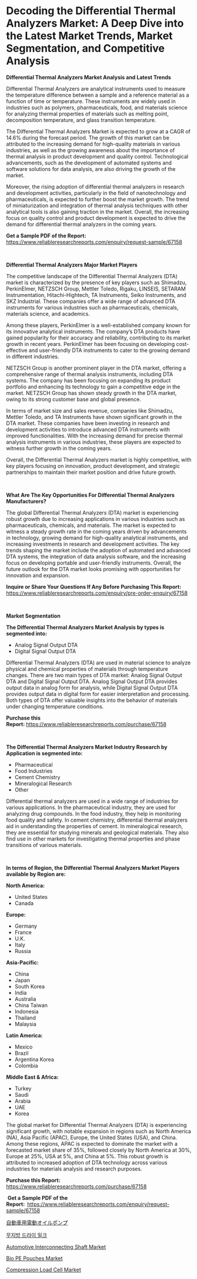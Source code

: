 <p><h1>Decoding the Differential Thermal Analyzers Market: A Deep Dive into the Latest Market Trends, Market Segmentation, and Competitive Analysis</h1></p><p><strong>Differential Thermal Analyzers Market Analysis and Latest Trends</strong></p>
<p><p>Differential Thermal Analyzers are analytical instruments used to measure the temperature difference between a sample and a reference material as a function of time or temperature. These instruments are widely used in industries such as polymers, pharmaceuticals, food, and materials science for analyzing thermal properties of materials such as melting point, decomposition temperature, and glass transition temperature.</p><p>The Differential Thermal Analyzers Market is expected to grow at a CAGR of 14.6% during the forecast period. The growth of this market can be attributed to the increasing demand for high-quality materials in various industries, as well as the growing awareness about the importance of thermal analysis in product development and quality control. Technological advancements, such as the development of automated systems and software solutions for data analysis, are also driving the growth of the market.</p><p>Moreover, the rising adoption of differential thermal analyzers in research and development activities, particularly in the field of nanotechnology and pharmaceuticals, is expected to further boost the market growth. The trend of miniaturization and integration of thermal analysis techniques with other analytical tools is also gaining traction in the market. Overall, the increasing focus on quality control and product development is expected to drive the demand for differential thermal analyzers in the coming years.</p></p>
<p><strong>Get a Sample PDF of the Report:&nbsp;</strong> <a href="https://www.reliableresearchreports.com/enquiry/request-sample/67158">https://www.reliableresearchreports.com/enquiry/request-sample/67158</a></p>
<p>&nbsp;</p>
<p><strong>Differential Thermal Analyzers Major Market Players</strong></p>
<p><p>The competitive landscape of the Differential Thermal Analyzers (DTA) market is characterized by the presence of key players such as Shimadzu, PerkinElmer, NETZSCH Group, Mettler Toledo, Rigaku, LINSEIS, SETARAM Instrumentation, Hitachi-Hightech, TA Instruments, Seiko Instruments, and SKZ Industrial. These companies offer a wide range of advanced DTA instruments for various industries such as pharmaceuticals, chemicals, materials science, and academics.</p><p>Among these players, PerkinElmer is a well-established company known for its innovative analytical instruments. The company’s DTA products have gained popularity for their accuracy and reliability, contributing to its market growth in recent years. PerkinElmer has been focusing on developing cost-effective and user-friendly DTA instruments to cater to the growing demand in different industries.</p><p>NETZSCH Group is another prominent player in the DTA market, offering a comprehensive range of thermal analysis instruments, including DTA systems. The company has been focusing on expanding its product portfolio and enhancing its technology to gain a competitive edge in the market. NETZSCH Group has shown steady growth in the DTA market, owing to its strong customer base and global presence.</p><p>In terms of market size and sales revenue, companies like Shimadzu, Mettler Toledo, and TA Instruments have shown significant growth in the DTA market. These companies have been investing in research and development activities to introduce advanced DTA instruments with improved functionalities. With the increasing demand for precise thermal analysis instruments in various industries, these players are expected to witness further growth in the coming years.</p><p>Overall, the Differential Thermal Analyzers market is highly competitive, with key players focusing on innovation, product development, and strategic partnerships to maintain their market position and drive future growth.</p></p>
<p>&nbsp;</p>
<p><strong>What Are The Key Opportunities For Differential Thermal Analyzers Manufacturers?</strong></p>
<p><p>The global Differential Thermal Analyzers (DTA) market is experiencing robust growth due to increasing applications in various industries such as pharmaceuticals, chemicals, and materials. The market is expected to witness a steady growth rate in the coming years driven by advancements in technology, growing demand for high-quality analytical instruments, and increasing investments in research and development activities. The key trends shaping the market include the adoption of automated and advanced DTA systems, the integration of data analysis software, and the increasing focus on developing portable and user-friendly instruments. Overall, the future outlook for the DTA market looks promising with opportunities for innovation and expansion.</p></p>
<p><strong>Inquire or Share Your Questions If Any Before Purchasing This Report:</strong> <a href="https://www.reliableresearchreports.com/enquiry/pre-order-enquiry/67158">https://www.reliableresearchreports.com/enquiry/pre-order-enquiry/67158</a></p>
<p>&nbsp;</p>
<p><strong>Market Segmentation</strong></p>
<p><strong>The Differential Thermal Analyzers Market Analysis by types is segmented into:</strong></p>
<p><ul><li>Analog Signal Output DTA</li><li>Digital Signal Output DTA</li></ul></p>
<p><p>Differential Thermal Analyzers (DTA) are used in material science to analyze physical and chemical properties of materials through temperature changes. There are two main types of DTA market: Analog Signal Output DTA and Digital Signal Output DTA. Analog Signal Output DTA provides output data in analog form for analysis, while Digital Signal Output DTA provides output data in digital form for easier interpretation and processing. Both types of DTA offer valuable insights into the behavior of materials under changing temperature conditions.</p></p>
<p><strong>Purchase this Report:&nbsp;</strong><a href="https://www.reliableresearchreports.com/purchase/67158">https://www.reliableresearchreports.com/purchase/67158</a></p>
<p>&nbsp;</p>
<p><strong>The Differential Thermal Analyzers Market Industry Research by Application is segmented into:</strong></p>
<p><ul><li>Pharmaceutical</li><li>Food Industries</li><li>Cement Chemistry</li><li>Mineralogical Research</li><li>Other</li></ul></p>
<p><p>Differential thermal analyzers are used in a wide range of industries for various applications. In the pharmaceutical industry, they are used for analyzing drug compounds. In the food industry, they help in monitoring food quality and safety. In cement chemistry, differential thermal analyzers aid in understanding the properties of cement. In mineralogical research, they are essential for studying minerals and geological materials. They also find use in other markets for investigating thermal properties and phase transitions of various materials.</p></p>
<p>&nbsp;</p>
<p><strong>In terms of Region, the Differential Thermal Analyzers Market Players available by Region are:</strong></p>
<p>
    <p> <strong> North America: </strong>
        <ul>
            <li>United States</li>
            <li>Canada</li>
        </ul>
        </p> 
    <p> <strong> Europe: </strong>
        <ul>
            <li>Germany</li>
            <li>France</li>
            <li>U.K.</li>
            <li>Italy</li>
            <li>Russia</li>
        </ul>
        </p> 
    <p> <strong> Asia-Pacific: </strong>
        <ul>
            <li>China</li>
            <li>Japan</li>
            <li>South Korea</li>
            <li>India</li>
            <li>Australia</li>
            <li>China Taiwan</li>
            <li>Indonesia</li>
            <li>Thailand</li>
            <li>Malaysia</li>
        </ul>
        </p> 
    <p> <strong> Latin America: </strong>
        <ul>
            <li>Mexico</li>
            <li>Brazil</li>
            <li>Argentina Korea</li>
            <li>Colombia</li>
        </ul>
        </p> 
    <p> <strong> Middle East & Africa: </strong>
        <ul>
            <li>Turkey</li>
            <li>Saudi</li>
            <li>Arabia</li>
            <li>UAE</li>
            <li>Korea</li>
        </ul>
    </p>
    </p>
<p><p>The global market for Differential Thermal Analyzers (DTA) is experiencing significant growth, with notable expansion in regions such as North America (NA), Asia Pacific (APAC), Europe, the United States (USA), and China. Among these regions, APAC is expected to dominate the market with a forecasted market share of 35%, followed closely by North America at 30%, Europe at 25%, USA at 5%, and China at 5%. This robust growth is attributed to increased adoption of DTA technology across various industries for materials analysis and research purposes.</p></p>
<p><strong>Purchase this Report: </strong><a href="https://www.reliableresearchreports.com/purchase/67158">https://www.reliableresearchreports.com/purchase/67158</a></p>
<p>&nbsp;<strong>Get a Sample PDF of the Report:&nbsp;&nbsp;</strong><a href="https://www.reliableresearchreports.com/enquiry/request-sample/67158">https://www.reliableresearchreports.com/enquiry/request-sample/67158</a></p>
<p><strong></strong></p>
<p><p><a href="https://medium.com/@angeliabkratze/%E8%87%AA%E5%8B%95%E8%BB%8A%E7%94%A8%E9%9B%BB%E5%8B%95%E3%82%AA%E3%82%A4%E3%83%AB%E3%83%9D%E3%83%B3%E3%83%97%E5%B8%82%E5%A0%B4%E3%81%AE%E6%B4%9E%E5%AF%9F-%E5%B8%82%E5%A0%B4%E5%8B%95%E5%90%91-%E6%88%90%E9%95%B7-2024%E5%B9%B4%E3%81%8B%E3%82%892031%E5%B9%B4%E3%81%BE%E3%81%A7%E3%81%AE%E4%BA%88%E6%B8%AC-56705e4fa2fa">自動車用電動オイルポンプ</a></p><p><a href="https://medium.com/@melisahurt/%EB%B9%84-%EC%A7%80%EB%B0%A9-%EA%B1%B4%EC%A1%B0-%EC%9A%B0%EC%9C%A0-%EC%8B%9C%EC%9E%A5-%EA%B7%9C%EB%AA%A8-%EB%B0%8F-%EC%8B%9C%EC%9E%A5-%EB%8F%99%ED%96%A5-%EC%99%84%EC%A0%84%ED%95%9C-%EC%82%B0%EC%97%85-%EA%B0%9C%EC%9A%94-2024%EB%85%84%EB%B6%80%ED%84%B0-2031%EB%85%84%EA%B9%8C%EC%A7%80-9b9d24841cba">무지방 드라이 밀크</a></p><p><a href="https://view.publitas.com/reportprime-1/automotive-interconnecting-shaft-market-research-report-provides-critical-insights-that-can-help-shape-business-development-and-investment-strategies/">Automotive Interconnecting Shaft Market</a></p><p><a href="https://view.publitas.com/reportprime-1/bio-pe-pouches-market-size-growth-outlook-from-2024-to-2031-projecting-at-markets-trends-analysis-by-application-regional-outlook-and-revenue/">Bio PE Pouches Market</a></p><p><a href="https://github.com/eeaveuhhh/Market-Research-Report-List-1/blob/main/compression-load-cell-market.md">Compression Load Cell Market</a></p></p>